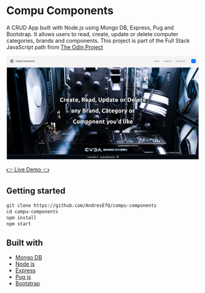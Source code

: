 # Compu Components

A CRUD App built with Node.js using Mongo DB, Express, Pug and Bootstrap. It allows users to read, create, update or delete computer categories, brands and components. This project is part of the Full Stack JavaScript path from [The Odin Project](https://www.theodinproject.com/paths/full-stack-javascript) 

![App Example](https://github.com/AndresEfQ/compu-components/blob/main/appExample.png)

[:point_right: Live Demo :point_left:](https://rough-cloud-5890.fly.dev)

## Getting started

```
git clone https://github.com/AndresEfQ/compu-components
cd compu-components
npm install
npm start
```

## Built with

- [Mongo DB](https://www.mongodb.com/)
- [Node js](https://nodejs.org/)
- [Express](https://expressjs.com/)
- [Pug js](https://pugjs.org/)
- [Bootstrap](https://getbootstrap.com/)
